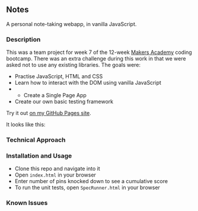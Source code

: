 ## Notes

A personal note-taking webapp, in vanilla JavaScript.


### Description
This was a team project for week 7 of the 12-week [Makers Academy](https://makers.tech) coding bootcamp. There was an extra challenge during this work in that we were asked not to use any existing libraries. The goals were:  
* Practise JavaScript, HTML and CSS
* Learn how to interact with the DOM using vanilla JavaScript
* * Create a Single Page App
* Create our own basic testing framework  

Try it out [on my GitHub Pages site](https://mscwilson.github.io/notes).

It looks like this:


### Technical Approach


### Installation and Usage
* Clone this repo and navigate into it
* Open `index.html` in your browser
* Enter number of pins knocked down to see a cumulative score
* To run the unit tests, open `SpecRunner.html` in your browser

### Known Issues

